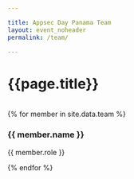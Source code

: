 ```yaml
---

title: Appsec Day Panama Team
layout: event_noheader
permalink: /team/

---
```

# {{page.title}}
<head>
    <meta charset="UTF-8">
    <meta name="viewport" content="width=device-width, initial-scale=1.0">
    <title>{{ page.title }}</title>
    <link rel="stylesheet" href="/assets/css/styles.css">
    <style>
        /* Aquí también puedes poner CSS adicional específico para esta página */
    </style>
</head>

<br>
<div class="team-container">
  {% for member in site.data.team %}
  <div class="team-card">
    <div class="team-image" style="background-image: url('/assets/images/{{member.image}}');"></div>
    <div class="team-info">
      <h3>{{ member.name }}</h3>
      <p>{{ member.role }}</p>
    </div>
  </div>
  {% endfor %}
</div>